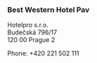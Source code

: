 ### Best Western Hotel Pav

Hotelpro s.r.o.  
Budečská 796/17  
120 00 Prague 2  

Phone: +420 221 502 111